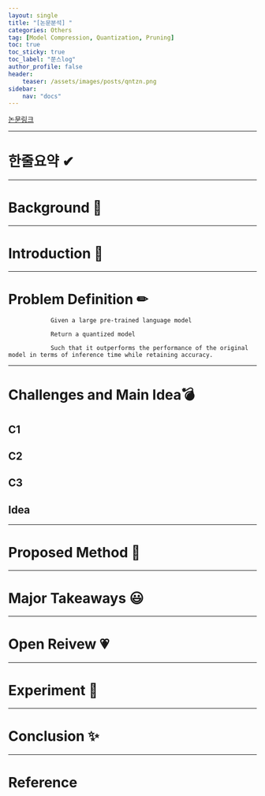 ```yaml
---
layout: single
title: "[논문분석] "
categories: Others
tag: [Model Compression, Quantization, Pruning]
toc: true
toc_sticky: true
toc_label: "쭌스log"
author_profile: false
header:
    teaser: /assets/images/posts/qntzn.png
sidebar:
    nav: "docs"
---
```


[논문링크]()

****
# 한줄요약 ✔

****
# Background 🍱

****
# Introduction 🙌

****
# Problem Definition ✏
                Given a large pre-trained language model

                Return a quantized model

                Such that it outperforms the performance of the original model in terms of inference time while retaining accuracy.

****
# Challenges and Main Idea💣
## C1

## C2

## C3

## Idea

****
# Proposed Method 🧿

****
# Major Takeaways 😃

****
# Open Reivew 💗

****
# Experiment 👀

****
# Conclusion ✨

****
# Reference